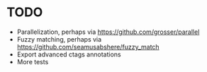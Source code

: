 TODO
=========

* Parallelization, perhaps via https://github.com/grosser/parallel
* Fuzzy matching, perhaps via https://github.com/seamusabshere/fuzzy_match
* Export advanced ctags annotations
* More tests
